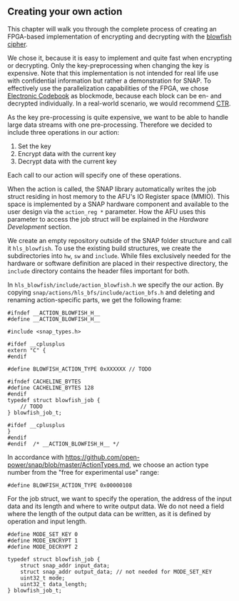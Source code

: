 ## Creating your own action

This chapter will walk you through the complete process of creating an FPGA-based implementation of encrypting and decrypting with the [blowfish cipher](https://en.wikipedia.org/wiki/Blowfish_\(cipher\)).

We chose it, because it is easy to implement and quite fast when encrypting or decrypting. Only the key-preprocessing when changing the key is expensive. Note that this implementation is not intended for real life use with confidential information but rather a demonstration for SNAP. To effectively use the parallelization capabilities of the FPGA, we chose [Electronic Codebook](https://en.wikipedia.org/wiki/Block_cipher_mode_of_operation#Electronic_Codebook_.28ECB.29) as blockmode, because each block can be en- and decrypted individually. In a real-world scenario, we would recommend [CTR](https://en.wikipedia.org/wiki/Block_cipher_mode_of_operation#Counter_.28CTR.29).

As the key pre-processing is quite expensive, we want to be able to handle large data streams with one pre-processing. Therefore we decided to include three operations in our action:

1. Set the key
1. Encrypt data with the current key
1. Decrypt data with the current key

Each call to our action will specify one of these operations.
<div class="brainbox"><span>
When the action is called, the SNAP library automatically writes the job struct residing in host memory to the AFU's IO Register space (MMIO). This space is implemented by a SNAP hardware component and available to the user design via the <code>action_reg *</code> parameter. How the AFU uses this parameter to access the job struct will be explained in the <em>Hardware Development</em> section. 
</span></div>

We create an empty repository outside of the SNAP folder structure and call it `hls_blowfish`. To use the existing build structures, we create the subdirectories into `hw`, `sw` and `include`. While files exclusively needed for the hardware or software definition are placed in their respective directory, the `include` directory contains the header files important for both.

In `hls_blowfish/include/action_blowfish.h` we specify the our action. By copying `snap/actions/hls_bfs/include/action_bfs.h` and deleting and renaming action-specific parts, we get the following frame:

```
#ifndef __ACTION_BLOWFISH_H__
#define __ACTION_BLOWFISH_H__

#include <snap_types.h>

#ifdef __cplusplus
extern "C" {
#endif

#define BLOWFISH_ACTION_TYPE 0xXXXXXX // TODO

#ifndef CACHELINE_BYTES
#define CACHELINE_BYTES 128
#endif
typedef struct blowfish_job {
    // TODO
} blowfish_job_t;

#ifdef __cplusplus
}
#endif
#endif	/* __ACTION_BLOWFISH_H__ */
```

In accordance with https://github.com/open-power/snap/blob/master/ActionTypes.md, we choose an action type number from the "free for experimental use" range:

`#define BLOWFISH_ACTION_TYPE 0x00000108
`

For the job struct, we want to specify the operation, the address of the input data and its length and where to write output data. We do not need a field where the length of the output data can be written, as it is defined by operation and input length.

```
#define MODE_SET_KEY 0
#define MODE_ENCRYPT 1
#define MODE_DECRYPT 2

typedef struct blowfish_job {
    struct snap_addr input_data;
    struct snap_addr output_data; // not needed for MODE_SET_KEY
    uint32_t mode;
    uint32_t data_length;
} blowfish_job_t;
```